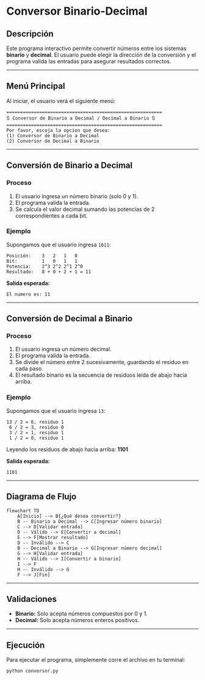 # Conversor Binario-Decimal

## Descripción

Este programa interactivo permite convertir números entre los sistemas **binario** y **decimal**. El usuario puede elegir la dirección de la conversión y el programa valida las entradas para asegurar resultados correctos.

---

## Menú Principal

Al iniciar, el usuario verá el siguiente menú:

```
=========================================================
🔃 Conversor de Binario a Decimal / Decimal a Binario 🔃
=========================================================
Por favor, escoja la opcion que desea: 
(1) Conversor de Binario a Decimal
(2) Conversor de Decimal a Binario
```

---

## Conversión de Binario a Decimal

### Proceso

1. El usuario ingresa un número binario (solo 0 y 1).
2. El programa valida la entrada.
3. Se calcula el valor decimal sumando las potencias de 2 correspondientes a cada bit.

### Ejemplo

Supongamos que el usuario ingresa `1011`:

```
Posición:    3   2   1   0
Bit:         1   0   1   1
Potencia:    2^3 2^2 2^1 2^0
Resultado:   8 + 0 + 2 + 1 = 11
```

**Salida esperada:**
```
El numero es: 11
```

---

## Conversión de Decimal a Binario

### Proceso

1. El usuario ingresa un número decimal.
2. El programa valida la entrada.
3. Se divide el número entre 2 sucesivamente, guardando el residuo en cada paso.
4. El resultado binario es la secuencia de residuos leída de abajo hacia arriba.

### Ejemplo

Supongamos que el usuario ingresa `13`:

```
13 / 2 = 6, residuo 1
 6 / 2 = 3, residuo 0
 3 / 2 = 1, residuo 1
 1 / 2 = 0, residuo 1
```

Leyendo los residuos de abajo hacia arriba: **1101**

**Salida esperada:**
```
1101
```

---

## Diagrama de Flujo

```mermaid
flowchart TD
    A[Inicio] --> B{¿Qué desea convertir?}
    B -- Binario a Decimal --> C[Ingresar número binario]
    C --> D[Validar entrada]
    D -- Válido --> E[Convertir a decimal]
    E --> F[Mostrar resultado]
    D -- Inválido --> C
    B -- Decimal a Binario --> G[Ingresar número decimal]
    G --> H[Validar entrada]
    H -- Válido --> I[Convertir a binario]
    I --> F
    H -- Inválido --> G
    F --> J[Fin]
```

---

## Validaciones

- **Binario:** Solo acepta números compuestos por 0 y 1.
- **Decimal:** Solo acepta números enteros positivos.

---

## Ejecución

Para ejecutar el programa, simplemente corre el archivo en tu terminal:

```bash
python conversor.py
```
